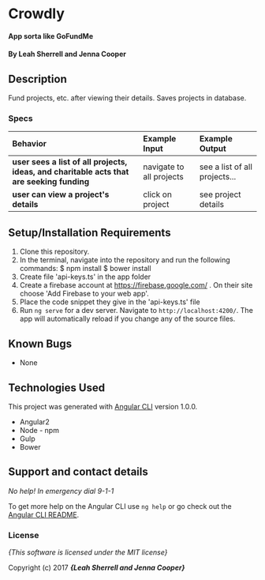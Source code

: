 # Crowdly

#### App sorta like GoFundMe

#### By **Leah Sherrell and Jenna Cooper**

## Description

Fund projects, etc. after viewing their details. Saves projects in database.

### Specs
| Behavior | Example Input | Example Output |
| :-------------     | :------------- | :------------- |
| **user sees a list of all projects, ideas, and charitable acts that are seeking funding** | navigate to all projects | see a list of all projects... |
| **user can view a project's details** | click on project | see project details |


## Setup/Installation Requirements
1. Clone this repository.
2. In the terminal, navigate into the repository and run the following commands:
  $ npm install
  $ bower install
3. Create file 'api-keys.ts' in the app folder
4. Create a firebase account at https://firebase.google.com/ . On their site choose 'Add Firebase to your web app'.
5. Place the code snippet they give in the 'api-keys.ts' file
6. Run `ng serve` for a dev server. Navigate to `http://localhost:4200/`. The app will automatically reload if you change any of the source files.

## Known Bugs
* None

## Technologies Used
This project was generated with [Angular CLI](https://github.com/angular/angular-cli) version 1.0.0.

* Angular2
* Node - npm
* Gulp
* Bower

## Support and contact details

_No help! In emergency dial 9-1-1_

To get more help on the Angular CLI use `ng help` or go check out the [Angular CLI README](https://github.com/angular/angular-cli/blob/master/README.md).

### License

*{This software is licensed under the MIT license}*

Copyright (c) 2017 **_{Leah Sherrell and Jenna Cooper}_**
